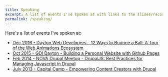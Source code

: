 ```yaml
---
title: Speaking
excerpt: A list of events I've spoken at with links to the slides/recordings.
permalink: /speaking/
---
```


Here's a list of events I've spoken at:

* [Dec 2016 - Dayton Web Developers - 12 Ways to Bounce a Ball: A Tour of the Web Animations Ecosystem](https://livestream.com/accounts/12766112/dwd-web-animations)
* [Oct 2015 - GDI Dayton - Building a Personal Website with Github Pages](https://github.com/bryanbraun/gdi-personal-website)
* [Feb 2014 - NOVA Drupal Meetup - DrupalJS: Best Practices for Managing Javascript in Drupal](http://www.slideshare.net/slideshow/embed_code/31369151)
* [July 2013 - Capital Camp - Empowering Content Creators with Drupal](//www.youtube.com/embed/772kNhu_Ll4?rel=0)
